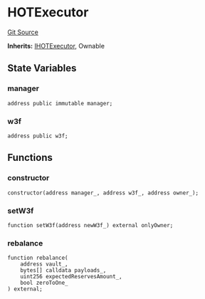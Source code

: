 # HOTExecutor
[Git Source](https://github.com/ArrakisFinance/arrakis-modular/blob/b9ae3a6dd7145e0f69f817dcb31abd79f8e19310/src/modules/HOTExecutor.sol)

**Inherits:**
[IHOTExecutor](/src/interfaces/IHOTExecutor.sol/interface.IHOTExecutor.md), Ownable


## State Variables
### manager

```solidity
address public immutable manager;
```


### w3f

```solidity
address public w3f;
```


## Functions
### constructor


```solidity
constructor(address manager_, address w3f_, address owner_);
```

### setW3f


```solidity
function setW3f(address newW3f_) external onlyOwner;
```

### rebalance


```solidity
function rebalance(
    address vault_,
    bytes[] calldata payloads_,
    uint256 expectedReservesAmount_,
    bool zeroToOne_
) external;
```

